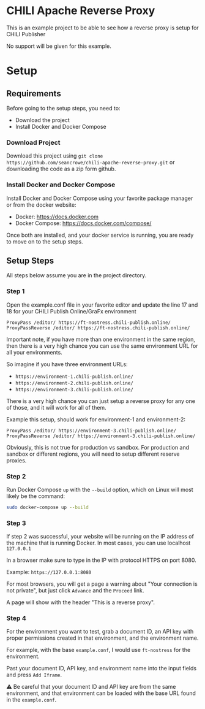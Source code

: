 # CHILI Apache Reverse Proxy
This is an example project to be able to see how a reverse proxy is setup for CHILI Publisher

No support will be given for this example.

# Setup

## Requirements
Before going to the setup steps, you need to:
- Download the project
- Install Docker and Docker Compose

### Download Project
Download this project using `git clone https://github.com/seancrowe/chili-apache-reverse-proxy.git` or downloading the code as a zip form github.

### Install Docker and Docker Compose
Install Docker and Docker Compose using your favorite package manager or from the docker website:

- Docker: https://docs.docker.com
- Docker Compose: https://docs.docker.com/compose/

Once both are installed, and your docker service is running, you are ready to move on to the setup steps.

## Setup Steps
All steps below assume you are in the project directory.

### Step 1
Open the example.conf file in your favorite editor and update the line 17 and 18 for your CHILI Publish Online/GraFx environment
```
ProxyPass /editor/ https://ft-nostress.chili-publish.online/
ProxyPassReverse /editor/ https://ft-nostress.chili-publish.online/
```

Important note, if you have more than one environment in the same region, then there is a very high chance you can use the same environment URL for all your environments.

So imagine if you have three environment URLs:
- `https://environment-1.chili-publish.online/`
- `https://environment-2.chili-publish.online/`
- `https://environment-3.chili-publish.online/`

There is a very high chance you can just setup a reverse proxy for any one of those, and it will work for all of them.

Example this setup, should work for environment-1 and environment-2:
```
ProxyPass /editor/ https://environment-3.chili-publish.online/
ProxyPassReverse /editor/ https://environment-3.chili-publish.online/
```

Obviously, this is not true for production vs sandbox. For production and sandbox or different regions, you will need to setup different reserve proxies.

### Step 2
Run Docker Compose `up` with the `--build` option, which on Linux will most likely be the command:

```bash
sudo docker-compose up --build
```

### Step 3
If step 2 was successful, your website will be running on the IP address of the machine that is running Docker. In most cases, you can use localhost `127.0.0.1`

In a browser make sure to type in the IP with protocol HTTPS on port 8080.

Example: `https://127.0.0.1:8080`

For most browsers, you will get a page a warning about "Your connection is not private", but just click `Advance` and the `Proceed` link.

A page will show with the header "This is a reverse proxy".

### Step 4
For the environment you want to test, grab a document ID, an API key with proper permissions created in that environment, and the environment name.

For example, with the base `example.conf`, I would use `ft-nostress` for the environment.

Past your document ID, API key, and environment name into the input fields and press `Add Iframe`.

⚠️ Be careful that your document ID and API key are from the same environment, and that environment can be loaded with the base URL found in the `example.conf`.